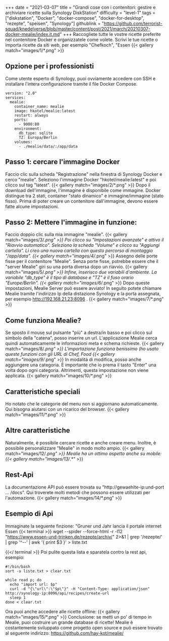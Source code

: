+++
date = "2021-03-07"
title = "Grandi cose con i contenitori: gestire e archiviare ricette sulla Synology DiskStation"
difficulty = "level-1"
tags = ["diskstation", "Docker", "docker-compose", "docker-for-desktop", "rezepte", "speisen", "Synology"]
githublink = "https://github.com/terrorist-squad/knedelverse/blob/master/content/post/2021/march/20210307-docker-mealie/index.it.md"
+++
Raccogliete tutte le vostre ricette preferite nel contenitore Docker e organizzatele come volete. Scrivi le tue ricette o importa ricette da siti web, per esempio "Chefkoch", "Essen
{{< gallery match="images/1/*.png" >}}

## Opzione per i professionisti
Come utente esperto di Synology, puoi ovviamente accedere con SSH e installare l'intera configurazione tramite il file Docker Compose.
```
version: "2.0"
services:
  mealie:
    container_name: mealie
    image: hkotel/mealie:latest
    restart: always
    ports:
      - 9000:80
    environment:
      db_type: sqlite
      TZ: Europa/Berlin
    volumes:
      - ./mealie/data/:/app/data

```

## Passo 1: cercare l'immagine Docker
Faccio clic sulla scheda "Registrazione" nella finestra di Synology Docker e cerco "mealie". Seleziono l'immagine Docker "hkotel/mealie:latest" e poi clicco sul tag "latest".
{{< gallery match="images/2/*.png" >}}
Dopo il download dell'immagine, l'immagine è disponibile come immagine. Docker distingue tra 2 stati, container "stato dinamico" e immagine/immagine (stato fisso). Prima di poter creare un contenitore dall'immagine, devono essere fatte alcune impostazioni.
## Passo 2: Mettere l'immagine in funzione:
Faccio doppio clic sulla mia immagine "mealie".
{{< gallery match="images/3/*.png" >}}
Poi clicco su "Impostazioni avanzate" e attivo il "Riavvio automatico". Seleziono la scheda "Volume" e clicco su "Aggiungi cartella". Lì creo una nuova cartella con questo percorso di montaggio "/app/data".
{{< gallery match="images/4/*.png" >}}
Assegno delle porte fisse per il contenitore "Mealie". Senza porte fisse, potrebbe essere che il "server Mealie" giri su una porta diversa dopo un riavvio.
{{< gallery match="images/5/*.png" >}}
Infine, inserisco due variabili d'ambiente. La variabile "db_type" è il tipo di database e "TZ" è il fuso orario "Europe/Berlin".
{{< gallery match="images/6/*.png" >}}
Dopo queste impostazioni, Mealie Server può essere avviato! In seguito potete chiamare Mealie tramite l'indirizzo Ip della distazione Synology e la porta assegnata, per esempio http://192.168.21.23:8096 .
{{< gallery match="images/7/*.png" >}}

## Come funziona Mealie?
Se sposto il mouse sul pulsante "più" a destra/in basso e poi clicco sul simbolo della "catena", posso inserire un url. L'applicazione Mealie cerca quindi automaticamente le informazioni meta e schema richieste.
{{< gallery match="images/8/*.png" >}}
L'importazione funziona benissimo (ho usato queste funzioni con gli URL di Chef, Food
{{< gallery match="images/9/*.png" >}}
In modalità di modifica, posso anche aggiungere una categoria. È importante che io prema il tasto "Enter" una volta dopo ogni categoria. Altrimenti, questa impostazione non viene applicata.
{{< gallery match="images/10/*.png" >}}

## Caratteristiche speciali
Ho notato che le categorie del menu non si aggiornano automaticamente. Qui bisogna aiutarsi con un ricarico del browser.
{{< gallery match="images/11/*.png" >}}

## Altre caratteristiche
Naturalmente, è possibile cercare ricette e anche creare menu. Inoltre, è possibile personalizzare "Mealie" in modo molto ampio.
{{< gallery match="images/12/*.png" >}}
Mealie ha un ottimo aspetto anche su mobile:
{{< gallery match="images/13/*.*" >}}

## Rest-Api
La documentazione API può essere trovata su "http://gewaehlte-ip:und-port ... /docs". Qui troverete molti metodi che possono essere utilizzati per l'automazione.
{{< gallery match="images/14/*.png" >}}

## Esempio di Api
Immaginate la seguente finzione: "Gruner und Jahr lancia il portale internet Essen
{{< terminal >}}
wget --spider --force-html -r -l12  "https://www.essen-und-trinken.de/rezepte/archiv/"  2>&1 | grep '/rezepte/' | grep '^--' | awk '{ print $3 }' > liste.txt

{{</ terminal >}}
Poi pulite questa lista e sparatela contro la rest api, esempio:
```
#!/bin/bash
sort -u liste.txt > clear.txt

while read p; do
  echo "import url: $p"
  curl -d "{\"url\":\"$p\"}" -H "Content-Type: application/json" http://synology-ip:8096/api/recipes/create-url
  sleep 1
done < clear.txt

```
Ora puoi anche accedere alle ricette offline:
{{< gallery match="images/15/*.png" >}}
Conclusione: se metti un po' di tempo in Mealie, puoi costruire un grande database di ricette! Mealie è costantemente sviluppato come progetto open source e può essere trovato al seguente indirizzo: https://github.com/hay-kot/mealie/
